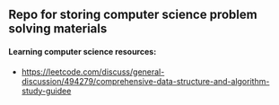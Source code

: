 ## Repo for storing computer science problem solving materials

#### Learning computer science resources:
- https://leetcode.com/discuss/general-discussion/494279/comprehensive-data-structure-and-algorithm-study-guidee
